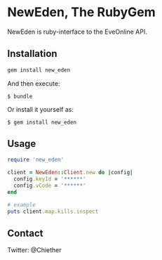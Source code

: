 # NewEden, The RubyGem

NewEden is ruby-interface to the EveOnline API.

## Installation

```ruby
gem install new_eden
```

And then execute:

    $ bundle

Or install it yourself as:

    $ gem install new_eden

## Usage

```ruby
require 'new_eden'

client = NewEden::Client.new do |config|
  config.keyId = '******'
  config.vCode = '******'
end

# example
puts client.map.kills.inspect

```

## Contact
Twitter: @Chiether


